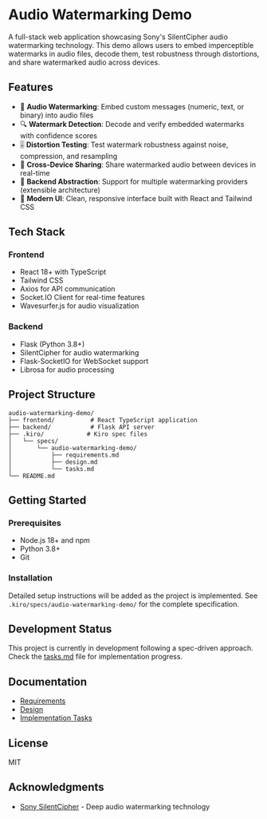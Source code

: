 # Audio Watermarking Demo

A full-stack web application showcasing Sony's SilentCipher audio watermarking technology. This demo allows users to embed imperceptible watermarks in audio files, decode them, test robustness through distortions, and share watermarked audio across devices.

## Features

- 🎵 **Audio Watermarking**: Embed custom messages (numeric, text, or binary) into audio files
- 🔍 **Watermark Detection**: Decode and verify embedded watermarks with confidence scores
- 🎚️ **Distortion Testing**: Test watermark robustness against noise, compression, and resampling
- 📱 **Cross-Device Sharing**: Share watermarked audio between devices in real-time
- 🔌 **Backend Abstraction**: Support for multiple watermarking providers (extensible architecture)
- 🎨 **Modern UI**: Clean, responsive interface built with React and Tailwind CSS

## Tech Stack

### Frontend
- React 18+ with TypeScript
- Tailwind CSS
- Axios for API communication
- Socket.IO Client for real-time features
- Wavesurfer.js for audio visualization

### Backend
- Flask (Python 3.8+)
- SilentCipher for audio watermarking
- Flask-SocketIO for WebSocket support
- Librosa for audio processing

## Project Structure

```
audio-watermarking-demo/
├── frontend/          # React TypeScript application
├── backend/           # Flask API server
├── .kiro/            # Kiro spec files
│   └── specs/
│       └── audio-watermarking-demo/
│           ├── requirements.md
│           ├── design.md
│           └── tasks.md
└── README.md
```

## Getting Started

### Prerequisites

- Node.js 18+ and npm
- Python 3.8+
- Git

### Installation

Detailed setup instructions will be added as the project is implemented. See `.kiro/specs/audio-watermarking-demo/` for the complete specification.

## Development Status

This project is currently in development following a spec-driven approach. Check the [tasks.md](.kiro/specs/audio-watermarking-demo/tasks.md) file for implementation progress.

## Documentation

- [Requirements](.kiro/specs/audio-watermarking-demo/requirements.md)
- [Design](.kiro/specs/audio-watermarking-demo/design.md)
- [Implementation Tasks](.kiro/specs/audio-watermarking-demo/tasks.md)

## License

MIT

## Acknowledgments

- [Sony SilentCipher](https://github.com/sony/silentcipher) - Deep audio watermarking technology
